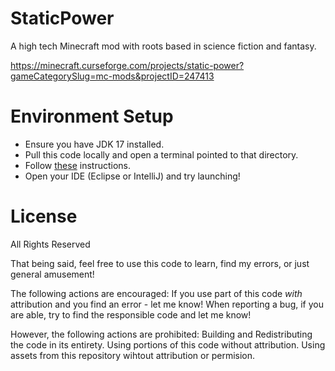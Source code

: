 # StaticPower

A high tech Minecraft mod with roots based in science fiction and fantasy. 

https://minecraft.curseforge.com/projects/static-power?gameCategorySlug=mc-mods&projectID=247413

# Environment Setup
- Ensure you have JDK 17 installed.
- Pull this code locally and open a terminal pointed to that directory.
- Follow [these](https://mcforge.readthedocs.io/en/latest/forgedev/#setting-up-the-environment) instructions.
- Open your IDE (Eclipse or IntelliJ) and try launching!

# License
All Rights Reserved

That being said, feel free to use this code to learn, find my errors, or just general amusement!

The following actions are encouraged:
  If you use part of this code *with* attribution and you find an error - let me know!
  When reporting a bug, if you are able, try to find the responsible code and let me know!

However, the following actions are prohibited:
  Building and Redistributing the code in its entirety. 
  Using portions of this code without attribution.
  Using assets from this repository wihtout attribution or permision.

